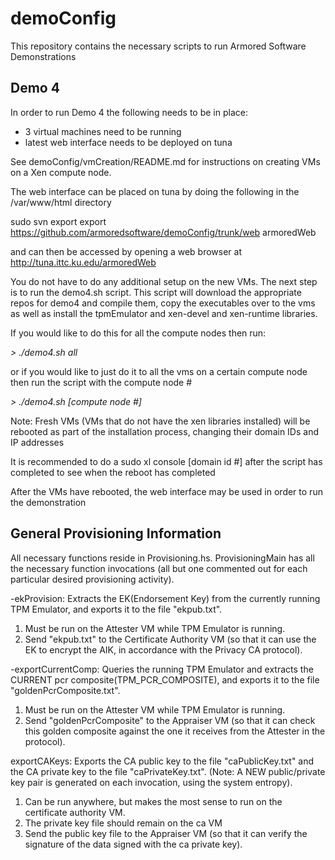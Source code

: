demoConfig
==========
This repository contains the necessary scripts to run Armored Software Demonstrations


## Demo 4 ##
In order to run Demo 4 the following needs to be in place:

* 3 virtual machines need to be running
* latest web interface needs to be deployed on tuna


See demoConfig/vmCreation/README.md for instructions on 
creating VMs on a Xen compute node.

The web interface can be placed on tuna by doing the following
in the /var/www/html directory

sudo svn export export https://github.com/armoredsoftware/demoConfig/trunk/web armoredWeb

and can then be accessed by opening a web browser at http://tuna.ittc.ku.edu/armoredWeb

You do not have to do any additional setup on the new VMs. The next step is to run
the demo4.sh script. This script will download the appropriate repos for demo4
and compile them, copy the executables over to the vms as well as install the
tpmEmulator and xen-devel and xen-runtime libraries. 

If you would like to do this for all the compute nodes then run:

*> ./demo4.sh all*

or if you would like to just do it to all the vms on a certain compute node
then run the script with the compute node #

*> ./demo4.sh [compute node #]*

Note: Fresh VMs (VMs that do not have the xen libraries installed) will be rebooted
as part of the installation process, changing their domain IDs and IP addresses

It is recommended to do a sudo xl console [domain id #] after the script has completed
to see when the reboot has completed

After the VMs have rebooted, the web interface may be used in order to run the demonstration 


## General Provisioning Information ##

All necessary functions reside in Provisioning.hs.  ProvisioningMain has all the necessary function invocations (all but one commented out for each particular desired provisioning activity).

-ekProvision:  Extracts the EK(Endorsement Key) from the currently running TPM Emulator, and exports it to the file "ekpub.txt".  

1) Must be run on the Attester VM while TPM Emulator is running.  
2) Send "ekpub.txt" to the Certificate Authority VM (so that it can use the EK to encrypt the AIK, in accordance with the Privacy CA protocol).

-exportCurrentComp:  Queries the running TPM Emulator and extracts the CURRENT pcr composite(TPM_PCR_COMPOSITE), and exports it to the file "goldenPcrComposite.txt".  

1) Must be run on the Attester VM while TPM Emulator is running.  
2) Send "goldenPcrComposite" to the Appraiser VM (so that it can check this golden composite against the one it receives from the Attester in the protocol).

exportCAKeys:  Exports the CA public key to the file "caPublicKey.txt" and the CA private key to the file "caPrivateKey.txt".  (Note:  A NEW public/private key pair is generated on each invocation, using the system entropy).

1) Can be run anywhere, but makes the most sense to run on the certificate authority VM.
2)  The private key file should remain on the ca VM
3)  Send the public key file to the Appraiser VM (so that it can verify the signature of the data signed with the ca private key).

 
